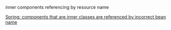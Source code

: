 inner components referencing by resource name

[Spring: components that are inner classes are referenced by incorrect bean name](https://youtrack.jetbrains.com/issue/IDEA-217674)